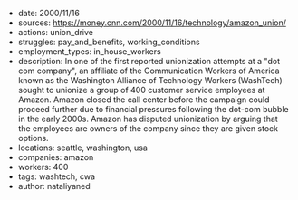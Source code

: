 - date: 2000/11/16
- sources: https://money.cnn.com/2000/11/16/technology/amazon_union/
- actions: union_drive
- struggles: pay_and_benefits, working_conditions
- employment_types: in_house_workers
- description: In one of the first reported unionization attempts at a "dot com company", an affiliate of the Communication Workers of America known as the Washington Alliance of Technology Workers (WashTech) sought to unionize a group of 400 customer service employees at Amazon. Amazon closed the call center before the campaign could proceed further due to financial pressures following the dot-com bubble in the early 2000s. Amazon has disputed unionization by arguing that the employees are owners of the company since they are given stock options.
- locations: seattle, washington, usa
- companies: amazon
- workers: 400
- tags: washtech, cwa
- author: nataliyaned

